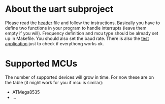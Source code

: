 # About the uart subproject

Please read the [header](avr8b_uart.h) file and follow the instructions. Basically you have to define two functions in your program to handle interrupts (leave them empty if you will). Frequency definition and mcu type should be already set up in Makefile. You should also set the baud rate. There is also the [test application](test/avr8b_uart_test.c) just to check if everythong works ok.

# Supported MCUs

The number of supported devices will grow in time. For now these are on the table (it might work for you if mcu is similar):

  * ATMega8535
  * ...


